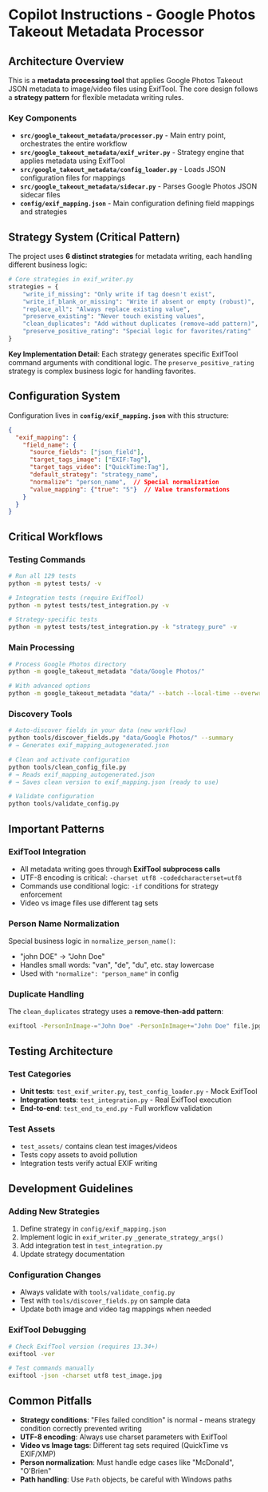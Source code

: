 # Copilot Instructions - Google Photos Takeout Metadata Processor

## Architecture Overview

This is a **metadata processing tool** that applies Google Photos Takeout JSON metadata to image/video files using ExifTool. The core design follows a **strategy pattern** for flexible metadata writing rules.

### Key Components

- **`src/google_takeout_metadata/processor.py`** - Main entry point, orchestrates the entire workflow
- **`src/google_takeout_metadata/exif_writer.py`** - Strategy engine that applies metadata using ExifTool
- **`src/google_takeout_metadata/config_loader.py`** - Loads JSON configuration files for mappings
- **`src/google_takeout_metadata/sidecar.py`** - Parses Google Photos JSON sidecar files
- **`config/exif_mapping.json`** - Main configuration defining field mappings and strategies

## Strategy System (Critical Pattern)

The project uses **6 distinct strategies** for metadata writing, each handling different business logic:

```python
# Core strategies in exif_writer.py
strategies = {
    "write_if_missing": "Only write if tag doesn't exist",
    "write_if_blank_or_missing": "Write if absent or empty (robust)",
    "replace_all": "Always replace existing value", 
    "preserve_existing": "Never touch existing values",
    "clean_duplicates": "Add without duplicates (remove→add pattern)",
    "preserve_positive_rating": "Special logic for favorites/rating"
}
```

**Key Implementation Detail**: Each strategy generates specific ExifTool command arguments with conditional logic. The `preserve_positive_rating` strategy is complex business logic for handling favorites.

## Configuration System

Configuration lives in **`config/exif_mapping.json`** with this structure:

```json
{
  "exif_mapping": {
    "field_name": {
      "source_fields": ["json_field"],
      "target_tags_image": ["EXIF:Tag"],
      "target_tags_video": ["QuickTime:Tag"], 
      "default_strategy": "strategy_name",
      "normalize": "person_name",  // Special normalization
      "value_mapping": {"true": "5"}  // Value transformations
    }
  }
}
```

## Critical Workflows

### Testing Commands
```bash
# Run all 129 tests
python -m pytest tests/ -v

# Integration tests (require ExifTool)
python -m pytest tests/test_integration.py -v

# Strategy-specific tests  
python -m pytest tests/test_integration.py -k "strategy_pure" -v
```

### Main Processing
```bash
# Process Google Photos directory
python -m google_takeout_metadata "data/Google Photos/"

# With advanced options
python -m google_takeout_metadata "data/" --batch --local-time --overwrite
```

### Discovery Tools
```bash
# Auto-discover fields in your data (new workflow)
python tools/discover_fields.py "data/Google Photos/" --summary
# → Generates exif_mapping_autogenerated.json

# Clean and activate configuration
python tools/clean_config_file.py
# → Reads exif_mapping_autogenerated.json
# → Saves clean version to exif_mapping.json (ready to use)

# Validate configuration
python tools/validate_config.py
```

## Important Patterns

### ExifTool Integration
- All metadata writing goes through **ExifTool subprocess calls**
- UTF-8 encoding is critical: `-charset utf8 -codedcharacterset=utf8`
- Commands use conditional logic: `-if` conditions for strategy enforcement
- Video vs image files use different tag sets

### Person Name Normalization
Special business logic in `normalize_person_name()`:
- "john DOE" → "John Doe" 
- Handles small words: "van", "de", "du", etc. stay lowercase
- Used with `"normalize": "person_name"` in config

### Duplicate Handling
The `clean_duplicates` strategy uses a **remove-then-add pattern**:
```bash
exiftool -PersonInImage-="John Doe" -PersonInImage+="John Doe" file.jpg
```

## Testing Architecture  

### Test Categories
- **Unit tests**: `test_exif_writer.py`, `test_config_loader.py` - Mock ExifTool
- **Integration tests**: `test_integration.py` - Real ExifTool execution  
- **End-to-end**: `test_end_to_end.py` - Full workflow validation

### Test Assets
- `test_assets/` contains clean test images/videos
- Tests copy assets to avoid pollution
- Integration tests verify actual EXIF writing

## Development Guidelines

### Adding New Strategies
1. Define strategy in `config/exif_mapping.json`
2. Implement logic in `exif_writer.py` `_generate_strategy_args()`
3. Add integration test in `test_integration.py`
4. Update strategy documentation

### Configuration Changes
- Always validate with `tools/validate_config.py`
- Test with `tools/discover_fields.py` on sample data
- Update both image and video tag mappings when needed

### ExifTool Debugging
```bash
# Check ExifTool version (requires 13.34+)
exiftool -ver

# Test commands manually
exiftool -json -charset utf8 test_image.jpg
```

## Common Pitfalls

- **Strategy conditions**: "Files failed condition" is normal - means strategy condition correctly prevented writing
- **UTF-8 encoding**: Always use charset parameters with ExifTool
- **Video vs Image tags**: Different tag sets required (QuickTime vs EXIF/XMP)
- **Person normalization**: Must handle edge cases like "McDonald", "O'Brien"
- **Path handling**: Use `Path` objects, be careful with Windows paths